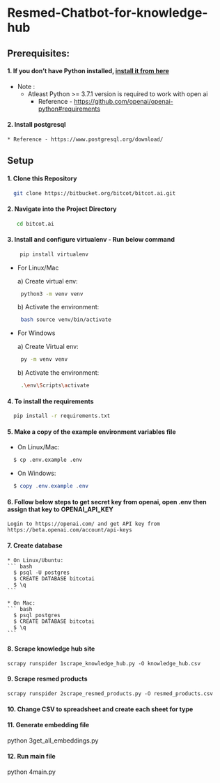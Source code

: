 # Resmed-Chatbot-for-knowledge-hub

## Prerequisites:
####  1. If you don’t have Python installed, [install it from here](https://www.python.org/downloads/)

   * Note : 
     - Atleast Python >= 3.7.1 version is required to work with open ai
       - Reference - https://github.com/openai/openai-python#requirements

#### 2. Install postgresql ####
    * Reference - https://www.postgresql.org/download/
  

## Setup

#### 1. Clone this Repository ####

  ``` bash
    git clone https://bitbucket.org/bitcot/bitcot.ai.git
  ```
    
#### 2. Navigate into the Project Directory ####

  ``` bash
     cd bitcot.ai
  ```

#### 3. Install and configure virtualenv - Run below command ####

  ``` bash
      pip install virtualenv
  ```

   * For Linux/Mac
   
     a) Create virtual env:
       ``` bash
        python3 -m venv venv
       ```

     b) Activate the environment:
       ``` bash
        bash source venv/bin/activate
       ```

   * For Windows

     a) Create Virtual env:
       ``` bash
        py -m venv venv 
       ```

     b) Activate the environment:
       ``` bash
        .\env\Scripts\activate 
       ```

#### 4. To install the requirements ####
  ``` bash
    pip install -r requirements.txt
  ```

#### 5. Make a copy of the example environment variables file ####

  * On Linux/Mac: 

  ``` bash
    $ cp .env.example .env
  ```

  * On Windows:

  ``` powershell
    $ copy .env.example .env
  ```

#### 6. Follow below steps to get secret key from openai, open .env then assign that key to OPENAI_API_KEY 
    
    Login to https://openai.com/ and get API key from https://beta.openai.com/account/api-keys
    
#### 7. Create database ####
    * On Linux/Ubuntu: 
    ``` bash
      $ psql -U postgres
      $ CREATE DATABASE bitcotai
      $ \q
    ```

    * On Mac: 
    ``` bash
      $ psql postgres
      $ CREATE DATABASE bitcotai
      $ \q
    ```

#### 8. Scrape knowledge hub site ####
    scrapy runspider 1scrape_knowledge_hub.py -O knowledge_hub.csv

#### 9. Scrape resmed products ####
    scrapy runspider 2scrape_resmed_products.py -O resmed_products.csv

#### 10. Change CSV to spreadsheet and create each sheet for type ####  
 
#### 11. Generate embedding file ####  
python 3get_all_embeddings.py

#### 12. Run main file ####  
python 4main.py
